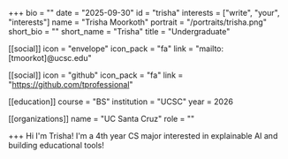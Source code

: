 +++
bio = ""
date = "2025-09-30"
id = "trisha"
interests = ["write", "your", "interests"]
name = "Trisha Moorkoth"
portrait = "/portraits/trisha.png"
short_bio = ""
short_name = "Trisha"
title = "Undergraduate"

[[social]]
    icon = "envelope"
    icon_pack = "fa"
    link = "mailto:[tmoorkot]@ucsc.edu"

[[social]]
    icon = "github"
    icon_pack = "fa"
    link = "https://github.com/tprofessional"

[[education]]
    course = "BS"
    institution = "UCSC"
    year = 2026
    
[[organizations]]
    name = "UC Santa Cruz"
    role = ""

+++
Hi I'm Trisha! I'm a 4th year CS major interested in explainable AI and building educational tools!